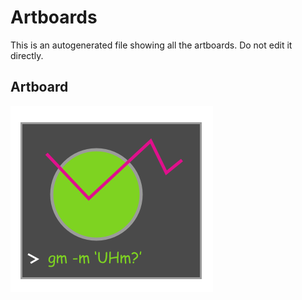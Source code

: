 # Artboards

This is an autogenerated file showing all the artboards. Do not edit it directly.

## Artboard

![Artboard](./.exportedArtboards/sketch/Artboard.png)

